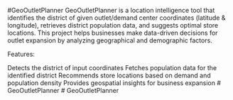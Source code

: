 #GeoOutletPlanner
GeoOutletPlanner is a location intelligence tool that identifies the district of given outlet/demand center coordinates (latitude & longitude), retrieves district population data, and suggests optimal store locations. This project helps businesses make data-driven decisions for outlet expansion by analyzing geographical and demographic factors.

Features:

Detects the district of input coordinates
Fetches population data for the identified district
Recommends store locations based on demand and population density
Provides geospatial insights for business expansion
#   G e o O u t l e t P l a n n e r 
 
 
#   G e o O u t l e t P l a n n e r  
 